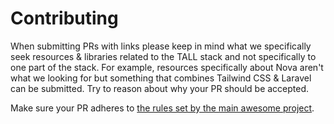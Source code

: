 # Contributing

When submitting PRs with links please keep in mind what we specifically seek resources & libraries related to the TALL stack and not specifically to one part of the stack. For example, resources specifically about Nova aren't what we looking for but something that combines Tailwind CSS & Laravel can be submitted. Try to reason about why your PR should be accepted.

Make sure your PR adheres to [the rules set by the main awesome project](https://github.com/sindresorhus/awesome/blob/main/pull_request_template.md).